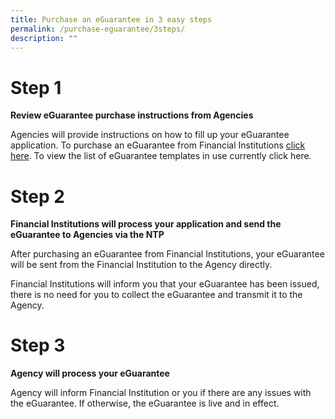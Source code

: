 ```yaml
---
title: Purchase an eGuarantee in 3 easy steps
permalink: /purchase-eguarantee/3steps/
description: ""
---
```

# Step 1
**Review eGuarantee purchase instructions from Agencies**

Agencies will provide instructions on how to fill up your eGuarantee application. To purchase an eGuarantee from Financial Institutions [click here](/financial-institutions/). To view the list of eGuarantee templates in use currently click here.


# Step 2
**Financial Institutions will process your application and send the eGuarantee to Agencies via the NTP**

After purchasing an eGuarantee from Financial Institutions, your eGuarantee will be sent from the Financial Institution to the Agency directly. 

Financial Institutions will inform you that your eGuarantee has been issued, there is no need for you to collect the eGuarantee and transmit it to the Agency.

# Step 3
**Agency will process your eGuarantee**

Agency will inform Financial Institution or you if there are any issues with the eGuarantee. If otherwise, the eGuarantee is live and in effect.